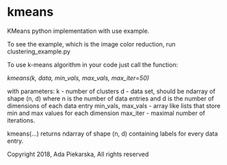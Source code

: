 # kmeans
KMeans python implementation with use example.

To see the example, which is the image color reduction, run clustering_example.py

To use k-means algorithm in your code just call the function:

<i>kmeans(k, data, min_vals, max_vals, max_iter=50)</i>

with parameters:
k - number of clusters
d - data set, should be ndarray of shape (n, d) where n is the number
of data entries and d is the number of dimensions of each data entry
min_vals, max_vals - array like lists that store min and max values
for each dimension
max_iter - maximal number of iterations.

kmeans(...) returns ndarray of shape (n, d) containing labels for
every data entry.

Copyright 2018, Ada Piekarska, All rights reserved

